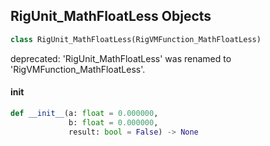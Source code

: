 ## RigUnit_MathFloatLess Objects

```python
class RigUnit_MathFloatLess(RigVMFunction_MathFloatLess)
```

deprecated: 'RigUnit_MathFloatLess' was renamed to 'RigVMFunction_MathFloatLess'.

<a id="unreal.RigUnit_MathFloatLess.__init__"></a>

#### __init__

```python
def __init__(a: float = 0.000000,
             b: float = 0.000000,
             result: bool = False) -> None
```

<a id="unreal.RigVMFunction_MathFloatGreaterEqual"></a>